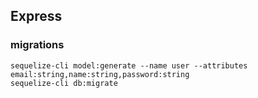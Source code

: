 ## Express

### migrations
```
sequelize-cli model:generate --name user --attributes email:string,name:string,password:string
sequelize-cli db:migrate
```